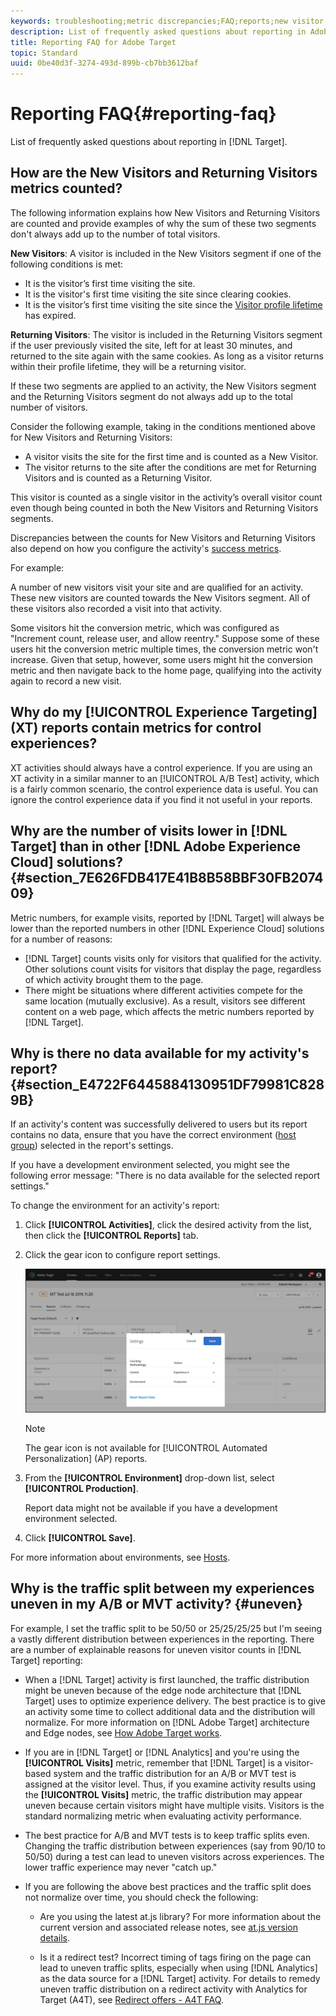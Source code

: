 ```yaml
---
keywords: troubleshooting;metric discrepancies;FAQ;reports;new visitor;new visitors;returning visitor;returning visitors;return visit;new visit
description: List of frequently asked questions about reporting in Adobe Target.
title: Reporting FAQ for Adobe Target
topic: Standard
uuid: 0be40d3f-3274-493d-899b-cb7bb3612baf
---
```


# Reporting FAQ{#reporting-faq}

List of frequently asked questions about reporting in [!DNL Target].

## How are the New Visitors and Returning Visitors metrics counted?

The following information explains how New Visitors and Returning Visitors are counted and provide examples of why the sum of these two segments don't always add up to the number of total visitors.

**New Visitors**: A visitor is included in the New Visitors segment if one of the following conditions is met:

* It is the visitor’s first time visiting the site.
* It is the visitor's first time visiting the site since clearing cookies.
* It is the visitor’s first time visiting the site since the [Visitor profile lifetime](/help/c-target/c-visitor-profile/visitor-profile-lifetime.md) has expired.

**Returning Visitors**: The visitor is included in the Returning Visitors segment if the user previously visited the site, left for at least 30 minutes, and returned to the site again with the same cookies. As long as a visitor returns within their profile lifetime, they will be a returning visitor.

If these two segments are applied to an activity, the New Visitors segment and the Returning Visitors segment do not always add up to the total number of visitors.

Consider the following example, taking in the conditions mentioned above for New Visitors and Returning Visitors:

* A visitor visits the site for the first time and is counted as a New Visitor.
* The visitor returns to the site after the conditions are met for Returning Visitors and is counted as a Returning Visitor.

This visitor is counted as a single visitor in the activity’s overall visitor count even though being counted in both the New Visitors and Returning Visitors segments.

Discrepancies between the counts for New Visitors and Returning Visitors also depend on how you configure the activity's [success metrics](/help/c-activities/r-success-metrics/success-metrics.md).

For example:

A number of new visitors visit your site and are qualified for an activity. These new visitors are counted towards the New Visitors segment. All of these visitors also recorded a visit into that activity.

Some visitors hit the conversion metric, which was configured as "Increment count, release user, and allow reentry." Suppose some of these users hit the conversion metric multiple times, the conversion metric won't increase. Given that setup, however, some users might hit the conversion metric and then navigate back to the home page, qualifying into the activity again to record a new visit.

## Why do my [!UICONTROL Experience Targeting] (XT) reports contain metrics for control experiences?

XT activities should always have a control experience. If you are using an XT activity in a similar manner to an [!UICONTROL A/B Test] activity, which is a fairly common scenario, the control experience data is useful. You can ignore the control experience data if you find it not useful in your reports.

## Why are the number of visits lower in [!DNL Target] than in other [!DNL Adobe Experience Cloud] solutions? {#section_7E626FDB417E41B8B58BBF30FB207409}

Metric numbers, for example visits, reported by [!DNL Target] will always be lower than the reported numbers in other [!DNL Experience Cloud] solutions for a number of reasons:

* [!DNL Target] counts visits only for visitors that qualified for the activity. Other solutions count visits for visitors that display the page, regardless of which activity brought them to the page. 
* There might be situations where different activities compete for the same location (mutually exclusive). As a result, visitors see different content on a web page, which affects the metric numbers reported by [!DNL Target].

## Why is there no data available for my activity's report? {#section_E4722F6445884130951DF79981C8289B}

If an activity's content was successfully delivered to users but its report contains no data, ensure that you have the correct environment ([host group](/help/administrating-target/hosts.md)) selected in the report's settings.

If you have a development environment selected, you might see the following error message: "There is no data available for the selected report settings."

To change the environment for an activity's report:

1. Click **[!UICONTROL Activities]**, click the desired activity from the list, then click the **[!UICONTROL Reports]** tab. 
1. Click the gear icon to configure report settings.

   ![A/B Settings dialog box](/help/c-reports/c-report-settings/assets/ab_settings_dialog.png)

   >[!NOTE]
   >
   >The gear icon is not available for [!UICONTROL Automated Personalization] (AP) reports.

1. From the **[!UICONTROL Environment]** drop-down list, select **[!UICONTROL Production]**.

   Report data might not be available if you have a development environment selected. 

1. Click **[!UICONTROL Save]**.

For more information about environments, see [Hosts](../administrating-target/hosts.md#concept_516BB01EBFBD4449AB03940D31AEB66E).

## Why is the traffic split between my experiences uneven in my A/B or MVT activity? {#uneven}

For example, I set the traffic split to be 50/50 or 25/25/25/25 but I'm seeing a vastly different distribution between experiences in the reporting. There are a number of explainable reasons for uneven visitor counts in [!DNL Target] reporting:

* When a [!DNL Target] activity is first launched, the traffic distribution might be uneven because of the edge node architecture that [!DNL Target] uses to optimize experience delivery. The best practice is to give an activity some time to collect additional data and the distribution will normalize. For more information on [!DNL Adobe Target] architecture and Edge nodes, see [How Adobe Target works](/help/c-intro/how-target-works.md).
* If you are in [!DNL Target] or [!DNL Analytics] and you're using the **[!UICONTROL Visits]** metric, remember that [!DNL Target] is a visitor-based system and the traffic distribution for an A/B or MVT test is assigned at the visitor level. Thus, if you examine activity results using the **[!UICONTROL Visits]** metric, the traffic distribution may appear uneven because certain visitors might have multiple visits. Visitors is the standard normalizing metric when evaluating activity performance.
* The best practice for A/B and MVT tests is to keep traffic splits even. Changing the traffic distribution between experiences (say from 90/10 to 50/50) during a test can lead to uneven visitors across experiences. The lower traffic experience may never "catch up."
* If you are following the above best practices and the traffic split does not normalize over time, you should check the following:

  * Are you using the latest at.js library? For more information about the current version and associated release notes, see [at.js version details](/help/c-implementing-target/c-implementing-target-for-client-side-web/target-atjs-versions.md).

  * Is it a redirect test? Incorrect timing of tags firing on the page can lead to uneven traffic splits, especially when using [!DNL Analytics] as the data source for a [!DNL Target] activity. For details to remedy uneven traffic distribution on a redirect activity with Analytics for Target (A4T), see [Redirect offers - A4T FAQ](/help/c-integrating-target-with-mac/a4t/r-a4t-faq/a4t-faq-redirect-offers.md).
